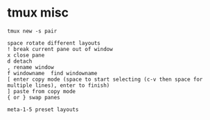 # tmux misc

	tmux new -s pair
	
	space rotate different layouts
	! break current pane out of window
	x close pane
	d detach
	, rename window
	f windowname  find windowname
	[ enter copy mode (space to start selecting (c-v then space for multiple lines), enter to finish)
	] paste from copy mode
    { or } swap panes
	
	meta-1-5 preset layouts
	

